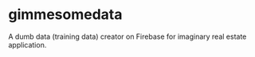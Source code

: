 # gimmesomedata
A dumb data (training data) creator on Firebase for imaginary real estate application.

